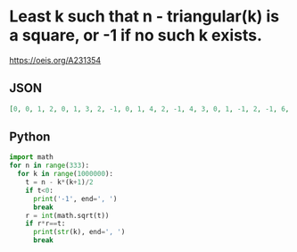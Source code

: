 # Least k such that n \- triangular\(k\) is a square, or \-1 if no such k exists\.
https://oeis.org/A231354
## JSON
```JSON
[0, 0, 1, 2, 0, 1, 3, 2, -1, 0, 1, 4, 2, -1, 4, 3, 0, 1, -1, 2, -1, 6, 3, -1, 5, 0, 1, -1, 2, 7, 6, 3, 7, -1, -1, 4, 0, 1, -1, 2, 5, -1, 3, -1, 7, 8, 4, -1, -1, 0, 1, 5, 2, 7, 9, 3, 10, 6, -1, 4, -1, 8, -1, -1, 0, 1, 11, 2, -1, -1, 3, 10, 8, -1, 4, 11, -1, 7, 12, 5, 10, 0]
```
## Python
```Python
import math
for n in range(333):
  for k in range(1000000):
    t = n - k*(k+1)/2
    if t<0:
      print('-1', end=', ')
      break
    r = int(math.sqrt(t))
    if r*r==t:
      print(str(k), end=', ')
      break
```
